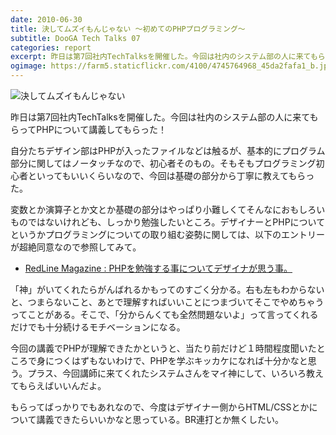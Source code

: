 ```yaml
---
date: 2010-06-30
title: 決してムズイもんじゃない 〜初めてのPHPプログラミング〜
subtitle: DooGA Tech Talks 07
categories: report
excerpt: 昨日は第7回社内TechTalksを開催した。今回は社内のシステム部の人に来てもらってPHPについて講義してもらった！
ogimage: https://farm5.staticflickr.com/4100/4745764968_45da2fafa1_b.jpg
---
```


![決してムズイもんじゃない](https://farm5.staticflickr.com/4100/4745764968_45da2fafa1_b.jpg)

昨日は第7回社内TechTalksを開催した。今回は社内のシステム部の人に来てもらってPHPについて講義してもらった！

自分たちデザイン部はPHPが入ったファイルなどは触るが、基本的にプログラム部分に関してはノータッチなので、初心者そのもの。そもそもプログラミング初心者といってもいいくらいなので、今回は基礎の部分から丁寧に教えてもらった。

変数とか演算子とか文とか基礎の部分はやっぱり小難しくてそんなにおもしろいものではないけれども、しっかり勉強したいところ。デザイナーとPHPについてというかプログラミングについての取り組む姿勢に関しては、以下のエントリーが超絶同意なので参照してみて。

+ [RedLine Magazine : PHPを勉強する事についてデザイナが思う事。](http://redline.hippy.jp/lab/php/php_9.php)

「神」がいてくれたらがんばれるかもってのすごく分かる。右も左もわからないと、つまらないこと、あとで理解すればいいことにつまづいてそこでやめちゃうってことがある。そこで、「分からんくても全然問題ないよ」って言ってくれるだけでも十分続けるモチベーションになる。

今回の講義でPHPが理解できたかというと、当たり前だけど１時間程度聞いたところで身につくはずもないわけで、PHPを学ぶキッカケになれば十分かなと思う。プラス、今回講師に来てくれたシステムさんをマイ神にして、いろいろ教えてもらえばいいんだよ。

もらってばっかりでもあれなので、今度はデザイナー側からHTML/CSSとかについて講義できたらいいかなと思っている。BR連打とか無くしたい。

